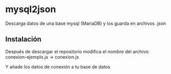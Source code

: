 # mysql2json
Descarga datos de una base mysql (MariaDB) y los guarda en archivos .json

## Instalación
Después de descargar el repositorio modifica el nombre del archivo:
conexion-ejemplo.js -> conexion.js

Y añade los datos de conexión a tu base de datos